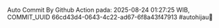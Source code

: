 Auto Commit By Github Action pada: 2025-08-24 01:27:25 WIB, COMMIT_UUID 66cd43d4-0643-4c22-ad67-6f8a43f47913 #autohijau🗿
